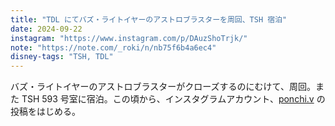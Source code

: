 ```yaml
---
title: "TDL にてバズ・ライトイヤーのアストロブラスターを周回、TSH 宿泊"
date: 2024-09-22
instagram: "https://www.instagram.com/p/DAuzShoTrjk/"
note: "https://note.com/_roki/n/nb75f6b4a6ec4"
disney-tags: "TSH, TDL"
---
```


バズ・ライトイヤーのアストロブラスターがクローズするのにむけて、周回。また TSH 593 号室に宿泊。この頃から、インスタグラムアカウント、[ponchi.v](https://www.instagram.com/ponchi.v/) の投稿をはじめる。